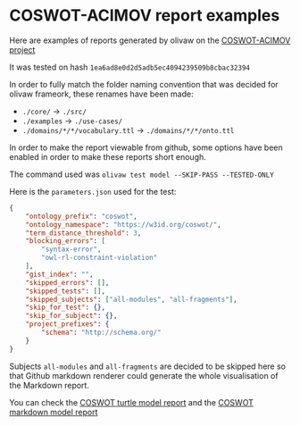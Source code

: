 # COSWOT-ACIMOV report examples

Here are examples of reports generated by olivaw on the [COSWOT-ACIMOV project](https://gitlab.com/coswot/coswot-acimov)

It was tested on hash `1ea6ad8e0d2d5adb5ec4094239509b8cbac32394`

In order to fully match the folder naming convention that was decided for olivaw frameork, these renames have been made:

* `./core/` -> `./src/`
* `./examples` -> `./use-cases/`
* `./domains/*/*/vocabulary.ttl` -> `./domains/*/*/onto.ttl`

In order to make the report viewable from github, some options have been enabled in order to make these reports short enough.

The command used was `olivaw test model --SKIP-PASS --TESTED-ONLY`

Here is the `parameters.json` used for the test:

```json
{
    "ontology_prefix": "coswot",
    "ontology_namespace": "https://w3id.org/coswot/",
    "term_distance_threshold": 3,
    "blocking_errors": [
        "syntax-error",
        "owl-rl-constraint-violation"
    ],
    "gist_index": "",
    "skipped_errors": [],
    "skipped_tests": [],
    "skipped_subjects": ["all-modules", "all-fragments"],
    "skip_for_test": {},
    "skip_for_subject": {},
    "project_prefixes": {
        "schema": "http://schema.org/"
    }
}
```

Subjects `all-modules` and `all-fragments` are decided to be skipped here so that Github markdown renderer could generate the whole visualisation of the Markdown report.

You can check the [COSWOT turtle model report](./model-test-manual-NicoRobertIn-2024-06-06T11-25-56.ttl) and the [COSWOT markdown model report](./model-test-manual-NicoRobertIn-2024-06-06T11-25-56.md)